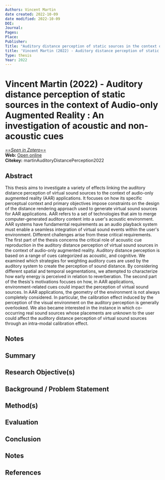 ```yaml
---
Authors: Vincent Martin
date created: 2022-10-09
date modified: 2022-10-09
DOI: 
Journal: 
Pages: 
Place: 
Publisher: 
Title: "Auditory distance perception of static sources in the context of Audio-only Augmented Reality : An investigation of acoustic and non-acoustic cues"
title: 'Vincent Martin (2022) - Auditory distance perception of static sources in the context of Audio-only Augmented Reality : An investigation of acoustic and non-acoustic cues'
Type: thesis
Year: 2022
---
```


# Vincent Martin (2022) - Auditory distance perception of static sources in the context of Audio-only Augmented Reality : An investigation of acoustic and non-acoustic cues

[==*Seen in Zotero*==](zotero://select/items/@martinAuditoryDistancePerception2022)  
**Web:** [Open online]()  
**Citekey:** martinAuditoryDistancePerception2022

## Abstract

This thesis aims to investigate a variety of effects linking the auditory distance perception of virtual sound sources to the context of audio-only augmented reality (AAR) applications. It focuses on how its specific perceptual context and primary objectives impose constraints on the design of the distance rendering approach used to generate virtual sound sources for AAR applications. AAR refers to a set of technologies that aim to merge computer-generated auditory content into a user's acoustic environment. AAR systems have fundamental requirements as an audio playback system must enable a seamless integration of virtual sound events within the user's environment. Different challenges arise from these critical requirements. The first part of the thesis concerns the critical role of acoustic cue reproduction in the auditory distance perception of virtual sound sources in the context of audio-only augmented reality. Auditory distance perception is based on a range of cues categorized as acoustic, and cognitive. We examined which strategies for weighting auditory cues are used by the auditory system to create the perception of sound distance. By considering different spatial and temporal segmentations, we attempted to characterize how early energy is perceived in relation to reverberation. The second part of the thesis's motivations focuses on how, in AAR applications, environment-related cues could impact the perception of virtual sound sources. In AAR applications, the geometry of the environment is not always completely considered. In particular, the calibration effect induced by the perception of the visual environment on the auditory perception is generally overlooked. We also became interested in the instance in which co-occurring real sound sources whose placements are unknown to the user could affect the auditory distance perception of virtual sound sources through an intra-modal calibration effect.

## Notes

## Summary

  

## Research Objective(s)

## Background / Problem Statement

## Method(s)

## Evaluation

## Conclusion

## Notes

## References
